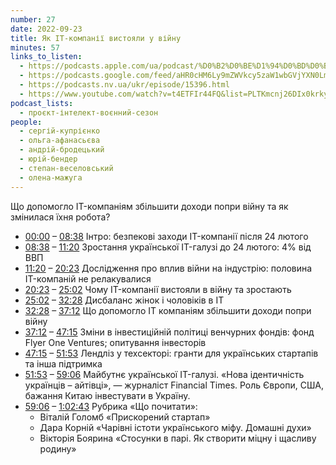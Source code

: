 ```yaml
---
number: 27
date: 2022-09-23
title: Як IT-компанії вистояли у війну
minutes: 57
links_to_listen:
  - https://podcasts.apple.com/ua/podcast/%D0%B2%D0%BE%D1%94%D0%BD%D0%BD%D0%B8%D0%B9-%D1%81%D0%B5%D0%B7%D0%BE%D0%BD-%D0%B5%D0%BF%D1%96%D0%B7%D0%BE%D0%B4-8-%D1%8F%D0%BA-it-%D0%BA%D0%BE%D0%BC%D0%BF%D0%B0%D0%BD%D1%96%D1%97-%D0%B2%D0%B8%D1%81%D1%82%D0%BE%D1%8F%D0%BB%D0%B8-%D1%83-%D0%B2%D1%96%D0%B9%D0%BD%D1%83/id1534413713?i=1000580435549
  - https://podcasts.google.com/feed/aHR0cHM6Ly9mZWVkcy5zaW1wbGVjYXN0LmNvbS9pQ1h0ZWlTZQ/episode/ZjhjNDIyMzMtYTUzMC00MjFjLWJhOTgtYmFjMjQ1MmY4Yzli?sa=X&ved=0CA0QkfYCahcKEwjI-_2Y25L7AhUAAAAAHQAAAAAQAQ
  - https://podcasts.nv.ua/ukr/episode/15396.html
  - https://www.youtube.com/watch?v=t4ETFIr44FQ&list=PLTKmcnj26DIx0krky2zvASEkdOyH72ZFn&index=9
podcast_lists:
  - проєкт-інтелект-воєнний-сезон
people:
  - сергій-купрієнко
  - ольга-афанасьєва
  - андрій-бродецький
  - юрій-бендер
  - степан-веселовський
  - олена-мажуга
---
```


Що допомогло IT-компаніям збільшити доходи попри війну та як змінилася їхня
робота?

- [00:00][1] – [08:38][2] Інтро: безпекові заходи IT-компанії після 24 лютого
- [08:38][3] – [11:20][4] Зростання української IT-галузі до 24 лютого: 4% від ВВП
- [11:20][5] – [20:23][6] Дослідження про вплив війни на індустрію: половина IT-компаній не релакувалися
- [20:23][7] – [25:02][8] Чому IT-компанії вистояли в війну та зростають
- [25:02][9] – [32:28][10] Дисбаланс жінок і чоловіків в IT
- [32:28][11] – [37:12][12] Що допомогло IT компаніям збільшити доходи попри війну
- [37:12][13] – [47:15][14] Зміни в інвестиційній політиці венчурних фондів: фонд Flyer One Ventures; опитування інвесторів
- [47:15][15] – [51:53][16] Лендліз у техсекторі: гранти для українських стартапів та інша підтримка
- [51:53][17] – [59:06][18] Майбутнє української IT-галузі. «Нова ідентичність українців – айтівці», — журналіст Financial Times. Роль Європи, США, бажання Китаю інвестувати в Україну.
- [59:06][19] – [1:02:43][20] Рубрика «Що почитати»:
  - Віталій Голомб «Прискорений стартап»
  - Дара Корній «Чарівні істоти українського міфу. Домашні духи»
  - Вікторія Боярина «Стосунки в парі. Як створити міцну і щасливу родину»

[1]: https://www.youtube.com/watch?v=t4ETFIr44FQ&list=PLTKmcnj26DIx0krky2zvASEkdOyH72ZFn&index=9&t=0s
[2]: https://www.youtube.com/watch?v=t4ETFIr44FQ&list=PLTKmcnj26DIx0krky2zvASEkdOyH72ZFn&index=9&t=518s
[3]: https://www.youtube.com/watch?v=t4ETFIr44FQ&list=PLTKmcnj26DIx0krky2zvASEkdOyH72ZFn&index=9&t=518s
[4]: https://www.youtube.com/watch?v=t4ETFIr44FQ&list=PLTKmcnj26DIx0krky2zvASEkdOyH72ZFn&index=9&t=680s
[5]: https://www.youtube.com/watch?v=t4ETFIr44FQ&list=PLTKmcnj26DIx0krky2zvASEkdOyH72ZFn&index=9&t=680s
[6]: https://www.youtube.com/watch?v=t4ETFIr44FQ&list=PLTKmcnj26DIx0krky2zvASEkdOyH72ZFn&index=9&t=1223s
[7]: https://www.youtube.com/watch?v=t4ETFIr44FQ&list=PLTKmcnj26DIx0krky2zvASEkdOyH72ZFn&index=9&t=1223s
[8]: https://www.youtube.com/watch?v=t4ETFIr44FQ&list=PLTKmcnj26DIx0krky2zvASEkdOyH72ZFn&index=9&t=1502s
[9]: https://www.youtube.com/watch?v=t4ETFIr44FQ&list=PLTKmcnj26DIx0krky2zvASEkdOyH72ZFn&index=9&t=1502s
[10]: https://www.youtube.com/watch?v=t4ETFIr44FQ&list=PLTKmcnj26DIx0krky2zvASEkdOyH72ZFn&index=9&t=1948s
[11]: https://www.youtube.com/watch?v=t4ETFIr44FQ&list=PLTKmcnj26DIx0krky2zvASEkdOyH72ZFn&index=9&t=1948s
[12]: https://www.youtube.com/watch?v=t4ETFIr44FQ&list=PLTKmcnj26DIx0krky2zvASEkdOyH72ZFn&index=9&t=2232s
[13]: https://www.youtube.com/watch?v=t4ETFIr44FQ&list=PLTKmcnj26DIx0krky2zvASEkdOyH72ZFn&index=9&t=2232s
[14]: https://www.youtube.com/watch?v=t4ETFIr44FQ&list=PLTKmcnj26DIx0krky2zvASEkdOyH72ZFn&index=9&t=2835s
[15]: https://www.youtube.com/watch?v=t4ETFIr44FQ&list=PLTKmcnj26DIx0krky2zvASEkdOyH72ZFn&index=9&t=2835s
[16]: https://www.youtube.com/watch?v=t4ETFIr44FQ&list=PLTKmcnj26DIx0krky2zvASEkdOyH72ZFn&index=9&t=3113s
[17]: https://www.youtube.com/watch?v=t4ETFIr44FQ&list=PLTKmcnj26DIx0krky2zvASEkdOyH72ZFn&index=9&t=3113s
[18]: https://www.youtube.com/watch?v=t4ETFIr44FQ&list=PLTKmcnj26DIx0krky2zvASEkdOyH72ZFn&index=9&t=3546s
[19]: https://www.youtube.com/watch?v=t4ETFIr44FQ&list=PLTKmcnj26DIx0krky2zvASEkdOyH72ZFn&index=9&t=3546s
[20]: https://www.youtube.com/watch?v=t4ETFIr44FQ&list=PLTKmcnj26DIx0krky2zvASEkdOyH72ZFn&index=9&t=3763s

